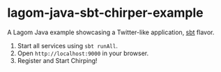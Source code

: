 # lagom-java-sbt-chirper-example

A Lagom Java example showcasing a Twitter-like application, [sbt](https://www.scala-sbt.org/) flavor.

1) Start all services using `sbt runAll`.
2) Open `http://localhost:9000` in your browser.
3) Register and Start Chirping!
